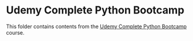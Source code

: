 # Udemy Complete Python Bootcamp

This folder contains contents from the [Udemy Complete Python Bootcamp](https://www.udemy.com/complete-python-bootcamp/) course.